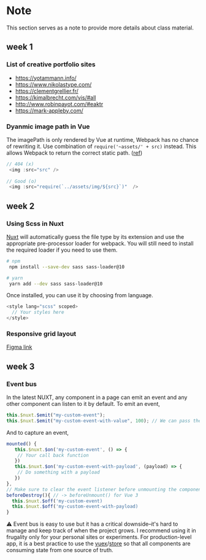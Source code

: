 # Note

This section serves as a note to provide more details about class material.

## week 1

### List of creative portfolio sites

- https://yotammann.info/
- https://www.nikolastype.com/
- https://clementgrellier.fr/
- https://kimalbrecht.com/vis/#all
- http://www.robinpayot.com/#eaktr
- https://mark-appleby.com/


### Dyanmic image path in Vue

The imagePath is only rendered by Vue at runtime, Webpack has no chance of rewriting it. Use combination of ```require('~assets/' + src)``` instead. This allows Webpack to return the correct static path. ([ref](https://github.com/vuejs-templates/webpack/issues/126#issuecomment-219571070))
```js
// 404 (x)
 <img :src="src" />
 
// Good (o)
 <img :src="require(`../assets/img/${src}`)"  />
```


## week 2

### Using Scss in Nuxt

[Nuxt](https://nuxtjs.org/docs/directory-structure/assets#sass) will automatically guess the file type by its extension and use the appropriate pre-processor loader for webpack. You will still need to install the required loader if you need to use them.

```bash
# npm
 npm install --save-dev sass sass-loader@10

# yarn
 yarn add --dev sass sass-loader@10
```

Once installed, you can use it by choosing from language.

```js
<style lang="scss" scoped>
  // Your styles here
</style>
```

### Responsive grid layout
[Figma link](https://www.figma.com/file/endYBKn0VU9VQkzBQBiU50/Grid-system?node-id=0%3A1)

## week 3

### Event bus

In the latest NUXT, any component in a page can emit an event and any other component can listen to it by default. To emit an event,

```js
this.$nuxt.$emit("my-custom-event");
this.$nuxt.$emit("my-custom-event-with-value", 100); // We can pass the value
```

And to capture an event,

```js
mounted() {
   this.$nuxt.$on('my-custom-event', () => {
    // Your call back function
   })
   this.$nuxt.$on('my-custom-event-with-payload', (payload) => {
    // Do something with a payload
   })
},
// Make sure to clear the event listener before unmounting the component!
beforeDestroy(){ // -> beforeUnmount() for Vue 3
  this.$nuxt.$off('my-custom-event)
  this.$nuxt.$off('my-custom-event-with-payload)
}
```

:warning: Event bus is easy to use but it has a critical downside–it's hard to manage and keep track of when the project grows. I recommend using it in frugality only for your personal sites or experiments. For production-level app, it is a best practice to use the [vuex](https://vuex.vuejs.org/)/[store](https://nuxtjs.org/docs/directory-structure/store/) so that all components are consuming state from one source of truth.
